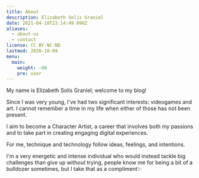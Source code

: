 ```yaml
---
title: About
description: Elizabeth Solis Graniel
date: 2021-04-10T23:14:49.690Z
aliases:
  - about-us
  - contact
license: CC BY-NC-ND
lastmod: 2020-10-09
menu:
  main:
    weight: -90
    pre: user
---
```

My name is Elizabeth Solis Graniel; welcome to my blog!


Since I was very young, I've had two significant interests: videogames and art. I cannot remember a time in my life when either of those has not been present.


I aim to become a Character Artist, a career that involves both my passions and to take part in creating engaging digital experiences.


For me, technique and technology follow ideas, feelings, and intentions. 


I'm a very energetic and intense individual who would instead tackle big challenges than give up without trying, people know me for being a bit of a bulldozer sometimes, but I take that as a compliment✨
